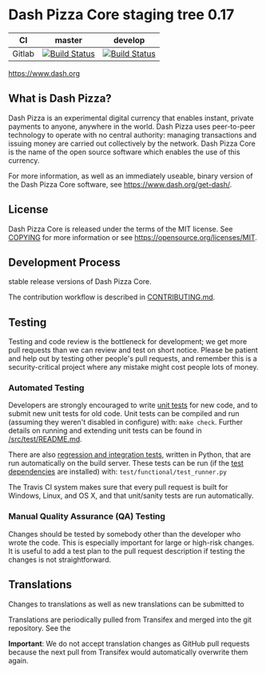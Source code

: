 # Dash Pizza Core staging tree 0.17

| CI     | master                                                                                                                       | develop                                                                                                                        |
| ------ | ---------------------------------------------------------------------------------------------------------------------------- | ------------------------------------------------------------------------------------------------------------------------------ |
| Gitlab | [![Build Status](https://gitlab.com/dashpay/dash/badges/master/pipeline.svg)](https://gitlab.com/dashpay/dash/-/tree/master) | [![Build Status](https://gitlab.com/dashpay/dash/badges/develop/pipeline.svg)](https://gitlab.com/dashpay/dash/-/tree/develop) |

https://www.dash.org

## What is Dash Pizza?

Dash Pizza is an experimental digital currency that enables instant, private
payments to anyone, anywhere in the world. Dash Pizza uses peer-to-peer technology
to operate with no central authority: managing transactions and issuing money
are carried out collectively by the network. Dash Pizza Core is the name of the open
source software which enables the use of this currency.

For more information, as well as an immediately useable, binary version of
the Dash Pizza Core software, see https://www.dash.org/get-dash/.

## License

Dash Pizza Core is released under the terms of the MIT license. See [COPYING](COPYING) for more
information or see https://opensource.org/licenses/MIT.

## Development Process

stable release versions of Dash Pizza Core.

The contribution workflow is described in [CONTRIBUTING.md](CONTRIBUTING.md).

## Testing

Testing and code review is the bottleneck for development; we get more pull
requests than we can review and test on short notice. Please be patient and help out by testing
other people's pull requests, and remember this is a security-critical project where any mistake might cost people
lots of money.

### Automated Testing

Developers are strongly encouraged to write [unit tests](src/test/README.md) for new code, and to
submit new unit tests for old code. Unit tests can be compiled and run
(assuming they weren't disabled in configure) with: `make check`. Further details on running
and extending unit tests can be found in [/src/test/README.md](/src/test/README.md).

There are also [regression and integration tests](/test), written
in Python, that are run automatically on the build server.
These tests can be run (if the [test dependencies](/test) are installed) with: `test/functional/test_runner.py`

The Travis CI system makes sure that every pull request is built for Windows, Linux, and OS X, and that unit/sanity tests are run automatically.

### Manual Quality Assurance (QA) Testing

Changes should be tested by somebody other than the developer who wrote the
code. This is especially important for large or high-risk changes. It is useful
to add a test plan to the pull request description if testing the changes is
not straightforward.

## Translations

Changes to translations as well as new translations can be submitted to

Translations are periodically pulled from Transifex and merged into the git repository. See the

**Important**: We do not accept translation changes as GitHub pull requests because the next
pull from Transifex would automatically overwrite them again.
